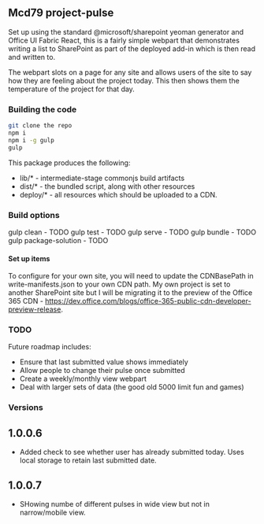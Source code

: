 ## Mcd79 project-pulse

Set up using the standard @microsoft/sharepoint yeoman generator and Office UI Fabric React, this is a fairly simple webpart that demonstrates writing a list to SharePoint as part of the deployed add-in which is then read and written to.

The webpart slots on a page for any site and allows users of the site to say how they are feeling about the project today. This then shows them the temperature of the project for that day.

### Building the code

```bash
git clone the repo
npm i
npm i -g gulp
gulp
```

This package produces the following:

* lib/* - intermediate-stage commonjs build artifacts
* dist/* - the bundled script, along with other resources
* deploy/* - all resources which should be uploaded to a CDN.

### Build options

gulp clean - TODO
gulp test - TODO
gulp serve - TODO
gulp bundle - TODO
gulp package-solution - TODO

#### Set up items

To configure for your own site, you will need to update the CDNBasePath in write-manifests.json to your own CDN path. My own project is set to another SharePoint site but I will be migrating it to the preview of the Office 365 CDN - https://dev.office.com/blogs/office-365-public-cdn-developer-preview-release.

### TODO

Future roadmap includes:

* Ensure that last submitted value shows immediately
* Allow people to change their pulse once submitted
* Create a weekly/monthly view webpart
* Deal with larger sets of data (the good old 5000 limit fun and games)

### Versions

## 1.0.0.6

* Added check to see whether user has already submitted today. Uses local storage to retain last submitted date.

## 1.0.0.7

* SHowing numbe of different pulses in wide view but not in narrow/mobile view.

